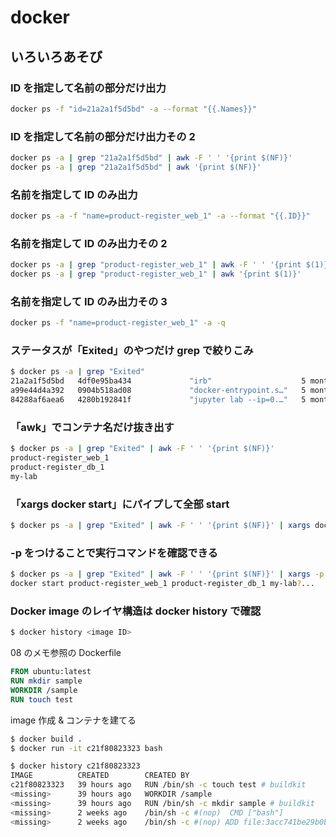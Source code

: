 # docker

## いろいろあそび

### ID を指定して名前の部分だけ出力

```sh
docker ps -f "id=21a2a1f5d5bd" -a --format "{{.Names}}"
```

### ID を指定して名前の部分だけ出力その 2

```sh
docker ps -a | grep "21a2a1f5d5bd" | awk -F ' ' '{print $(NF)}'
docker ps -a | grep "21a2a1f5d5bd" | awk '{print $(NF)}'
```

### 名前を指定して ID のみ出力

```sh
docker ps -a -f "name=product-register_web_1" -a --format "{{.ID}}"
```

### 名前を指定して ID のみ出力その 2

```sh
docker ps -a | grep "product-register_web_1" | awk -F ' ' '{print $(1)}'
docker ps -a | grep "product-register_web_1" | awk '{print $(1)}'
```

### 名前を指定して ID のみ出力その 3

```sh
docker ps -f "name=product-register_web_1" -a -q
```

### ステータスが「Exited」のやつだけ grep で絞りこみ

```sh
$ docker ps -a | grep "Exited"
21a2a1f5d5bd   4df0e95ba434             "irb"                    5 months ago   Exited (255) 5 months ago   0.0.0.0:3000->3000/tcp, :::3000->3000/tcp   product-register_web_1
a99e44d4a392   0904b518ad08             "docker-entrypoint.s…"   5 months ago   Exited (255) 5 months ago   5432/tcp                                    product-register_db_1
84288af6aea6   4280b192841f             "jupyter lab --ip=0.…"   5 months ago   Exited (1) 5 months ago
```

### 「awk」でコンテナ名だけ抜き出す

```sh
$ docker ps -a | grep "Exited" | awk -F ' ' '{print $(NF)}'
product-register_web_1
product-register_db_1
my-lab
```

### 「xargs docker start」にパイプして全部 start

```sh
$ docker ps -a | grep "Exited" | awk -F ' ' '{print $(NF)}' | xargs docker start
```

### -p をつけることで実行コマンドを確認できる

```sh
$ docker ps -a | grep "Exited" | awk -F ' ' '{print $(NF)}' | xargs -p docker start
docker start product-register_web_1 product-register_db_1 my-lab?...
```

### Docker image のレイヤ構造は docker history で確認

```sh
$ docker history <image ID>
```

08 のメモ参照の Dockerfile

```Dockerfile
FROM ubuntu:latest
RUN mkdir sample
WORKDIR /sample
RUN touch test
```

image 作成 & コンテナを建てる

```sh
$ docker build .
$ docker run -it c21f80823323 bash
```

```sh
$ docker history c21f80823323
IMAGE          CREATED        CREATED BY                                      SIZE      COMMENT
c21f80823323   39 hours ago   RUN /bin/sh -c touch test # buildkit            0B        buildkit.dockerfile.v0
<missing>      39 hours ago   WORKDIR /sample                                 0B        buildkit.dockerfile.v0
<missing>      39 hours ago   RUN /bin/sh -c mkdir sample # buildkit          0B        buildkit.dockerfile.v0
<missing>      2 weeks ago    /bin/sh -c #(nop)  CMD ["bash"]                 0B
<missing>      2 weeks ago    /bin/sh -c #(nop) ADD file:3acc741be29b0b58e…   65.6MB
```
